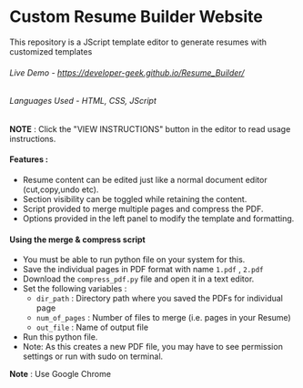 # Custom Resume Builder Website
This repository is a JScript template editor to generate resumes with customized templates

###### Live Demo - https://developer-geek.github.io/Resume_Builder/
###### Languages Used - HTML, CSS, JScript

**NOTE** : Click the "VIEW INSTRUCTIONS" button in the editor to read usage instructions.

#### Features :
- Resume content can be edited just like a normal document editor (cut,copy,undo etc).
- Section visibility can be toggled while retaining the content.
- Script provided to merge multiple pages and compress the PDF.
- Options provided in the left panel to modify the template and formatting.

#### Using the merge & compress script
- You must be able to run python file on your system for this.
- Save the individual pages in PDF format with name ```1.pdf``` , ```2.pdf```
- Download the ```compress_pdf.py``` file and open it in a text editor.
- Set the following variables :
	- ```dir_path``` : Directory path where you saved the PDFs for individual page
	- ```num_of_pages``` : Number of files to merge (i.e. pages in your Resume)
	- ```out_file``` : Name of output file
- Run this python file.
- Note: As this creates a new PDF file, you may have to see permission settings or run with sudo on terminal.

**Note** : Use Google Chrome
